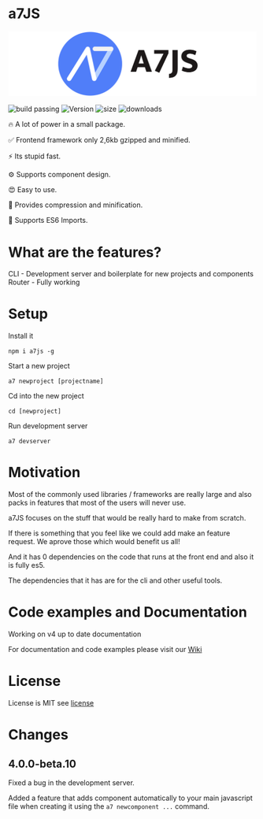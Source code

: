 
# a7JS

![a7JS](./designs/banner.png)

![build passing](https://img.shields.io/badge/build-passing-success)
![Version](https://img.shields.io/npm/v/a7js)
![size](https://img.shields.io/badge/Size-3kb-success)
![downloads](https://img.shields.io/npm/dy/a7js)

🔥 A lot of power in a small package.

✅ Frontend framework only 2,6kb gzipped and minified.

⚡ Its stupid fast.

⚙️ Supports component design.

😍 Easy to use.

🚀 Provides compression and minification.

👑 Supports ES6 Imports.

# What are the features?

CLI - Development server and boilerplate for new projects and components
Router - Fully working

# Setup

Install it

```shell
npm i a7js -g
```

Start a new project

```shell
a7 newproject [projectname]
```

Cd into the new project

```shell
cd [newproject]
```

Run development server

```shell
a7 devserver
```

# Motivation

Most of the commonly used libraries / frameworks are really large and also packs in features that most of the users will never use.

a7JS focuses on the stuff that would be really hard to make from scratch.

If there is something that you feel like we could add make an feature request. We aprove those which would benefit us all!

And it has 0 dependencies on the code that runs at the front end and also it is fully es5.

The dependencies that it has are for the cli and other useful tools.

# Code examples and Documentation

Working on v4 up to date documentation

For documentation and code examples please visit our [Wiki](https://github.com/anton7r/a7JS/wiki)

# License

License is MIT see [license](https://github.com/anton7r/a7JS/blob/master/LICENSE)

# Changes

## 4.0.0-beta.10

Fixed a bug in the development server.

Added a feature that adds component automatically to your main javascript file when creating it using the `a7 newcomponent ...` command.
